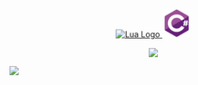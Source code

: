 
<p align="center">
  <a title="Lua" href="https://www.lua.org/pil/1.html">
    <img width="50" src="https://github.com/file-icons/icons/blob/master/svg/Lua.svg" alt="Lua Logo">
  </a>
  <a title="C#" href="https://www.w3schools.com/cs/default.asp">
    <img width="50" src="https://github.com/devicons/devicon/blob/master/icons/csharp/csharp-original.svg" alt="Csharp Logo">
  </a>
</p>

<p align="center">
  <img align="center" src="https://github-readme-stats.vercel.app/api/top-langs/?username=VaultGitos&theme=dracula&show_icons=true">
</p>
<a href="https://github.com/anuraghazra/github-readme-stats">
  <img align="center" src="https://github-readme-stats.vercel.app/api/pin/?username=VaultGitos&repo=github-readme-stats" />
</a>

